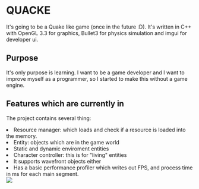 <h1>QUACKE</h1>
<p>It's going to be a Quake like game (once in the future :D). It's written in C++ with OpenGL 3.3 for graphics, Bullet3 for physics simulation and imgui for developer ui.</p>
<h2>Purpose</h2>
<p>It's only purpose is learning. I want to be a game developer and I want to improve myself as a programmer, so I started to make this without a game engine.</p>
<h2>Features which are currently in</h2>
<p>The project contains several thing:</p>
<lu>
  <li>
    Resource manager: which loads and check if a resource is loaded into the memory. 
  </li>
  <li>
    Entity: objects which are in the game world
  <li>
    Static and dynamic enviroment entities
  </li>
  <li>
    Character controller: this is for "living" entities
  </li>
  <li>
    It supports wavefront objects either
  </li>
  <li>
    Has a basic performance profiler which writes out FPS, and process time in ms for each main segment.
  </li>
</lu>
<img src="https://github.com/user-attachments/assets/27a9a242-2659-4eea-b4e7-02e49fe4c87b">
